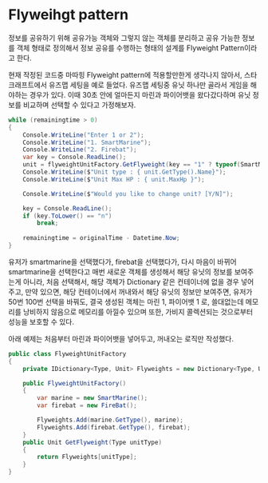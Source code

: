 # Flyweihgt pattern
정보를 공유하기 위해 공유가능 객체와 그렇지 않는 객체를 분리하고 공유 가능한 정보를 객체 형태로 정의해서 정보 공유를 수행하는 형태의 설계를 Flyweight Pattern이라고 한다.

현재 작정된 코드중 마따힝 Flyweight pattern에 적용할만한게 생각나지 않아서, 스타크래프트에서 유즈맵 세팅을 예로 들었다.
유즈맵 세팅중 유닛 하나만 골라서 게임을 해야하는 경우가 있다.
이때 30초 안에 얼마든지 마린과 파이어뱃을 왔다갔다하며 유닛 정보를 비교하며 선택할 수 있다고 가정해보자.
```cs
while (remainingtime > 0)
{
    Console.WriteLine("Enter 1 or 2");
    Console.WriteLine("1. SmartMarine");
    Console.WriteLine("2. Firebat");
    var key = Console.ReadLine();
    unit = flyweightUnitFactory.GetFlyweight(key == "1" ? typeof(SmartMarine) : typeof(FireBat));
    Console.WriteLine($"Unit type : { unit.GetType().Name}");
    Console.WriteLine($"Unit Max HP : { unit.MaxHp }");

    Console.WriteLine($"Would you like to change unit? [Y/N]");

    key = Console.ReadLine();
    if (key.ToLower() == "n")
        break;
        
    remainingtime = originalTime - Datetime.Now;
}
```
유저가 smartmarine을 선택했다가, firebat을 선택했다가, 다시 마음이 바뀌어 smartmarine을 선택한다고 매번 새로운 객체를
생성해서 해당 유닛의 정보를 보여주는게 아니라, 처음 선택해서, 해당 객체가 Dictionary 같은 컨테이너에 없을 경우 넣어주고, 만약 있으면,
해당 컨테이너에서 꺼내와서 해당 유닛의 정보만 보여주면, 유저가 50번 100번 선택을 바꿔도, 결국 생성된 객체는 마린 1, 파이어뱃 1 로,
쓸대없는데 메모리를 낭비하지 않음으로 메모리를 아낄수 있으며 또한, 가비지 콜렉션되는 것으로부터 성능을 보호할 수 있다.

아래 예제는 처음부터 마린과 파이어뱃을 넣어두고, 꺼내오는 로직만 작성했다.
```cs
public class FlyweightUnitFactory 
{
    private IDictionary<Type, Unit> Flyweights = new Dictionary<Type, Unit>();

    public FlyweightUnitFactory()
    {
        var marine = new SmartMarine();
        var firebat = new FireBat();

        Flyweights.Add(marine.GetType(), marine);
        Flyweights.Add(firebat.GetType(), firebat);
    }
    public Unit GetFlyweight(Type unitType)
    {
        return Flyweights[unitType];
    }
}

```
